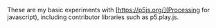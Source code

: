 These are my basic experiments with [https://p5js.org/](Processing for javascript), including contributor libraries such as p5.play.js.